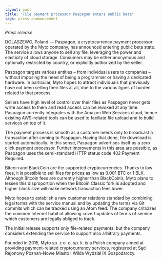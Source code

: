 ```yaml
---
layout: post
title: "File payment processor Paspagon enters public beta"
tags: press announcement
---
```

*Press release*

DOLASZEWO, Poland — Paspagon, a cryptocurrency payment processor operated by the Myto company, has announced entering public beta state. The service allows anyone to sell any file, leveraging the power and elasticity of cloud storage. Consumers may be either anonymous and optionally restricted by country, or explicitly authorized by the seller.

Paspagon targets various entities – from individual users to companies – without imposing the need of being a programmer or having a dedicated hardware. In particular, Myto hopes to attract individuals that previously have not been selling their files at all, due to the various types of burden related to that process.

Sellers have high level of control over their files as Paspagon never gets write access to them and read access can be revoked at any time. Paspagon currently integrates with the Amazon Web Services cloud, hence existing AWS-related tools can be used to faciliate file upload and to build services on top of it.

The payment process is smooth as a customer needs only to broadcast a transaction after coming to Paspagon. Having that done, file download is started automatically. In this sense, Paspagon advertises itself as a zero click payment processor. Further improvements in this area are possible, as Paspagon uses the semi-standard HTTP status code 402 Payment Required.

Bitcoin and BlackCoin are the supported cryptocurrencies. Thanks to low fees, it is possible to sell files for prices as low as 0.001 BTC or 1 BLK. Although Bitcoin fees are currently higher than BlackCoin’s, Myto plans to lessen this disproportion when the Bitcoin Classic fork is adopted and higher block size will make network transaction fees lower.

Myto hopes to establish a new customer relations standard by combining legal terms with the service manual and by updating the terms via Git commits which can be tracked using an Atom feed. The company criticizes the common Internet habit of allowing covert updates of terms of service which customers are legally obliged to track.

The initial release supports only file-related payments, but the company considers extending the service to support also arbitrary payments.

Founded in 2015, Myto sp. z o. o. sp. k. is a Polish company aimed at providing payment-related cryptocurrency services, registered at Sąd Rejonowy Poznań-Nowe Miasto i Wilda Wydział Ⅸ Gospodarczy.
